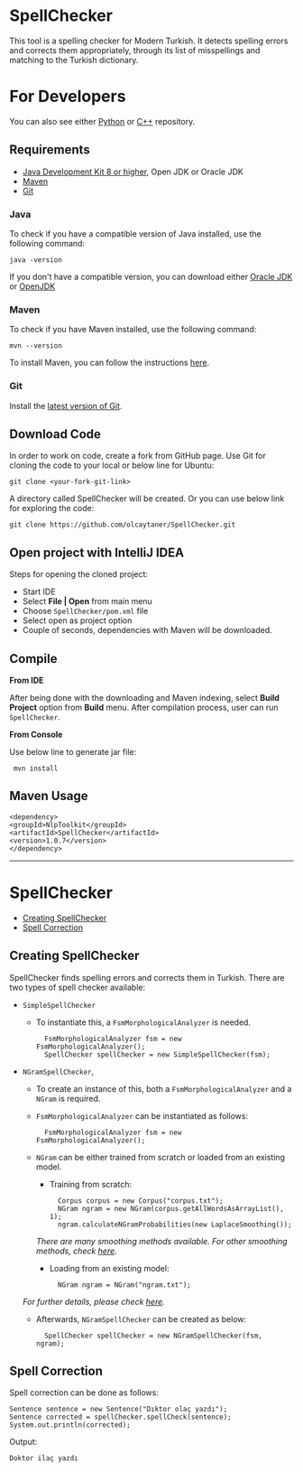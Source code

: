 # SpellChecker

This tool is a spelling checker for Modern Turkish. It detects spelling errors and corrects them appropriately, through its list of misspellings and matching to the Turkish dictionary.

For Developers
============
You can also see either [Python](https://github.com/olcaytaner/TurkishSpellChecker-Py) 
or [C++](https://github.com/olcaytaner/TurkishSpellChecker-CPP) repository.
## Requirements

* [Java Development Kit 8 or higher](#java), Open JDK or Oracle JDK
* [Maven](#maven)
* [Git](#git)

### Java 

To check if you have a compatible version of Java installed, use the following command:

    java -version
    
If you don't have a compatible version, you can download either [Oracle JDK](https://www.oracle.com/technetwork/java/javase/downloads/jdk8-downloads-2133151.html) or [OpenJDK](https://openjdk.java.net/install/)    

### Maven
To check if you have Maven installed, use the following command:

    mvn --version
    
To install Maven, you can follow the instructions [here](https://maven.apache.org/install.html).     

### Git

Install the [latest version of Git](https://git-scm.com/book/en/v2/Getting-Started-Installing-Git).

## Download Code

In order to work on code, create a fork from GitHub page. 
Use Git for cloning the code to your local or below line for Ubuntu:

	git clone <your-fork-git-link>

A directory called SpellChecker will be created. Or you can use below link for exploring the code:

	git clone https://github.com/olcaytaner/SpellChecker.git

## Open project with IntelliJ IDEA

Steps for opening the cloned project:

* Start IDE
* Select **File | Open** from main menu
* Choose `SpellChecker/pom.xml` file
* Select open as project option
* Couple of seconds, dependencies with Maven will be downloaded. 

<!--- See the snapshot of the project at the beginning:

// put the link of ss

![Main IDE page](https://github.com/master/dev/site/images/zemberek-ide-main.png))
--->
## Compile

**From IDE**

After being done with the downloading and Maven indexing, select **Build Project** option from **Build** menu. After compilation process, user can run `SpellChecker`.

**From Console**

Use below line to generate jar file:

     mvn install

## Maven Usage

	<dependency>
  	<groupId>NlpToolkit</groupId>
  	<artifactId>SpellChecker</artifactId>
  	<version>1.0.7</version>
	</dependency>

------------------------------------------------

SpellChecker
============
+ [Creating SpellChecker](#creating-spellchecker)
+ [Spell Correction](#spell-correction)

## Creating SpellChecker

SpellChecker finds spelling errors and corrects them in Turkish. There are two types of spell checker available:

* `SimpleSpellChecker`
    
    * To instantiate this, a `FsmMorphologicalAnalyzer` is needed. 
        
            FsmMorphologicalAnalyzer fsm = new FsmMorphologicalAnalyzer();
            SpellChecker spellChecker = new SimpleSpellChecker(fsm);   
     
* `NGramSpellChecker`,
    
    * To create an instance of this, both a `FsmMorphologicalAnalyzer` and a `NGram` is required. 
    
    * `FsmMorphologicalAnalyzer` can be instantiated as follows:
        
            FsmMorphologicalAnalyzer fsm = new FsmMorphologicalAnalyzer();
    
    * `NGram` can be either trained from scratch or loaded from an existing model.
        
        * Training from scratch:
                
                Corpus corpus = new Corpus("corpus.txt"); 
                NGram ngram = new NGram(corpus.getAllWordsAsArrayList(), 1);
                ngram.calculateNGramProbabilities(new LaplaceSmoothing());
                
        *There are many smoothing methods available. For other smoothing methods, check [here](https://github.com/olcaytaner/NGram).*       
        * Loading from an existing model:
     
                NGram ngram = NGram("ngram.txt");

	*For further details, please check [here](https://github.com/olcaytaner/NGram).*        
            
    * Afterwards, `NGramSpellChecker` can be created as below:
        
            SpellChecker spellChecker = new NGramSpellChecker(fsm, ngram);
     

## Spell Correction

Spell correction can be done as follows:

    Sentence sentence = new Sentence("Dıktor olaç yazdı");
    Sentence corrected = spellChecker.spellCheck(sentence);
    System.out.println(corrected);
    
Output:

    Doktor ilaç yazdı

        
